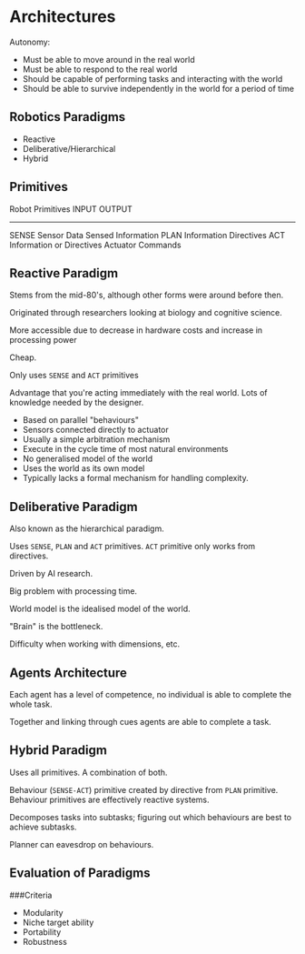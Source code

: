 Architectures
=============

Autonomy:

* Must be able to move around in the real world
* Must be able to respond to the real world
* Should be capable of performing tasks and interacting with the world
* Should be able to survive independently in the world for a period of time


Robotics Paradigms
------------------

* Reactive
* Deliberative/Hierarchical
* Hybrid


Primitives
----------

Robot Primitives  INPUT                     OUTPUT
----------------  ------------------------  ------------------
SENSE             Sensor Data               Sensed Information
PLAN              Information               Directives
ACT               Information or Directives Actuator Commands


Reactive Paradigm
-----------------

Stems from the mid-80's, although other forms were around before then.

Originated through researchers looking at biology and cognitive science.

More accessible due to decrease in hardware costs and increase in processing power

Cheap.

Only uses `SENSE` and `ACT` primitives

Advantage that you're acting immediately with the real world. Lots of knowledge needed by the designer.

* Based on parallel "behaviours"
* Sensors connected directly to actuator
* Usually a simple arbitration mechanism
* Execute in the cycle time of most natural environments
* No generalised model of the world
* Uses the world as its own model
* Typically lacks a formal mechanism for handling complexity.


Deliberative Paradigm
---------------------

Also known as the hierarchical paradigm.

Uses `SENSE`, `PLAN` and `ACT` primitives. `ACT` primitive only works from directives.

Driven by AI research.

Big problem with processing time.

World model is the idealised model of the world.

"Brain" is the bottleneck.

Difficulty when working with dimensions, etc.


Agents Architecture
-------------------

Each agent has a level of competence, no individual is able to complete the whole task.

Together and linking through cues agents are able to complete a task.


Hybrid Paradigm
---------------

Uses all primitives. A combination of both.

Behaviour (`SENSE-ACT`) primitive created by directive from `PLAN` primitive. Behaviour primitives
are effectively reactive systems.

Decomposes tasks into subtasks; figuring out which behaviours are best to achieve subtasks.

Planner can eavesdrop on behaviours.


Evaluation of Paradigms
-----------------------

###Criteria
* Modularity
* Niche target ability
* Portability
* Robustness


